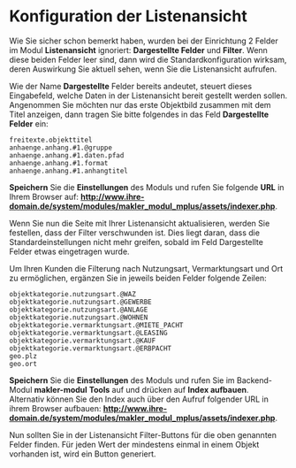 # Konfiguration der Listenansicht

Wie Sie sicher schon bemerkt haben, wurden bei der Einrichtung 2 Felder im Modul **Listenansicht**
ignoriert: **Dargestellte Felder** und **Filter**. Wenn diese beiden Felder leer sind, dann wird die Standardkonfiguration
wirksam, deren Auswirkung Sie aktuell sehen, wenn Sie die Listenansicht aufrufen.

Wie der Name **Dargestellte** Felder bereits andeutet, steuert dieses Eingabefeld, welche Daten in der Listenansicht bereit gestellt werden sollen. Angenommen Sie möchten nur das erste Objektbild zusammen mit dem Titel anzeigen, dann tragen Sie bitte folgendes in das Feld **Dargestellte Felder** ein:

```
freitexte.objekttitel
anhaenge.anhang.#1.@gruppe
anhaenge.anhang.#1.daten.pfad
anhaenge.anhang.#1.format
anhaenge.anhang.#1.anhangtitel
```

**Speichern** Sie die **Einstellungen** des Moduls und rufen Sie folgende **URL** in Ihrem Browser auf: **http://www.ihre-domain.de/system/modules/makler_modul_mplus/assets/indexer.php**.

Wenn Sie nun die Seite mit Ihrer Listenansicht aktualisieren, werden Sie festellen, dass der Filter verschwunden ist. Dies liegt daran, dass die Standardeinstellungen nicht mehr greifen, sobald im Feld Dargestellte Felder etwas eingetragen wurde.

Um Ihren Kunden die Filterung nach Nutzungsart, Vermarktungsart und Ort zu ermöglichen, ergänzen Sie in jeweils beiden Felder folgende Zeilen:

```
objektkategorie.nutzungsart.@WAZ
objektkategorie.nutzungsart.@GEWERBE
objektkategorie.nutzungsart.@ANLAGE
objektkategorie.nutzungsart.@WOHNEN
objektkategorie.vermarktungsart.@MIETE_PACHT
objektkategorie.vermarktungsart.@LEASING
objektkategorie.vermarktungsart.@KAUF
objektkategorie.vermarktungsart.@ERBPACHT
geo.plz
geo.ort
```

**Speichern** Sie die **Einstellungen** des Moduls und rufen Sie im Backend-Modul **makler-modul** **Tools** auf und drücken auf **Index aufbauen**.<br>
Alternativ können Sie den Index auch über den Aufruf folgender URL in ihrem Browser aufbauen: **http://www.ihre-domain.de/system/modules/makler_modul_mplus/assets/indexer.php**.

Nun sollten Sie in der Listenansicht Filter-Buttons für die oben genannten Felder finden. Für jeden Wert der mindestens einmal in einem Objekt vorhanden ist, wird ein Button generiert.